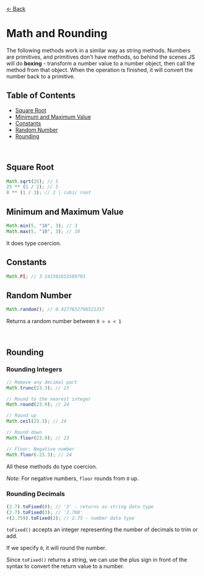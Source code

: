 [&larr; Back](./README.md)

# Math and Rounding

The following methods work in a similar way as string methods. Numbers are primitives, and primitives don't have methods, so behind the scenes JS will do **boxing** - transform a number value to a number object, then call the method from that object. When the operation is finished, it will convert the number back to a primitive.

## Table of Contents

- [Square Root](#square-root)
- [Minimum and Maximum Value](#minimum-and-maximum-value)
- [Constants](#constants)
- [Random Number](#random-number)
- [Rounding](#rounding)

<br>

## Square Root

```js
Math.sqrt(25); // 5
25 ** (1 / 2); // 5
8 ** (1 / 3); // 2 | cubic root
```

## Minimum and Maximum Value

```js
Math.min(5, "10", 3); // 3
Math.max(5, "10", 3); // 10
```

It does type coercion.

## Constants

```js
Math.PI; // 3.141592653589793
```

## Random Number

```js
Math.random(); // 0.4277832796521357
```

Returns a random number between `0 > x < 1`

<br>

## Rounding

### Rounding Integers

```js
// Remove any decimal part
Math.trunc(23.3); // 23

// Round to the nearest integer
Math.round(23.9); // 24

// Round up
Math.ceil(23.3); // 24

// Round down
Math.floor(23.9); // 23

// Floor: Negative number
Math.floor(-23.3); // 24
```

All these methods do type coercion.

_Note:_ For negative numbers, `floor` rounds from `0` up.

### Rounding Decimals

```js
(2.7).toFixed(0); // '3' - returns as string data type
(2.7).toFixed(3); // '2.700'
+(2.759).toFixed(2); // 2.75 - number data type
```

`toFixed()` accepts an integer representing the number of decimals to trim or add.

If we specify `0`, it will round the number.

Since `toFixed()` returns a string, we can use the plus sign in front of the syntax to convert the return value to a number.

<br>
